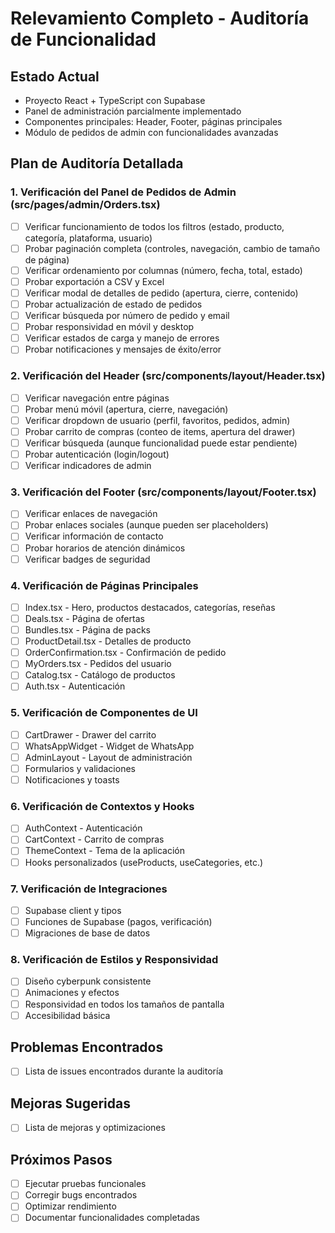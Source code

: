 # Relevamiento Completo - Auditoría de Funcionalidad

## Estado Actual
- Proyecto React + TypeScript con Supabase
- Panel de administración parcialmente implementado
- Componentes principales: Header, Footer, páginas principales
- Módulo de pedidos de admin con funcionalidades avanzadas

## Plan de Auditoría Detallada

### 1. Verificación del Panel de Pedidos de Admin (src/pages/admin/Orders.tsx)
   - [ ] Verificar funcionamiento de todos los filtros (estado, producto, categoría, plataforma, usuario)
   - [ ] Probar paginación completa (controles, navegación, cambio de tamaño de página)
   - [ ] Verificar ordenamiento por columnas (número, fecha, total, estado)
   - [ ] Probar exportación a CSV y Excel
   - [ ] Verificar modal de detalles de pedido (apertura, cierre, contenido)
   - [ ] Probar actualización de estado de pedidos
   - [ ] Verificar búsqueda por número de pedido y email
   - [ ] Probar responsividad en móvil y desktop
   - [ ] Verificar estados de carga y manejo de errores
   - [ ] Probar notificaciones y mensajes de éxito/error

### 2. Verificación del Header (src/components/layout/Header.tsx)
   - [ ] Verificar navegación entre páginas
   - [ ] Probar menú móvil (apertura, cierre, navegación)
   - [ ] Verificar dropdown de usuario (perfil, favoritos, pedidos, admin)
   - [ ] Probar carrito de compras (conteo de items, apertura del drawer)
   - [ ] Verificar búsqueda (aunque funcionalidad puede estar pendiente)
   - [ ] Probar autenticación (login/logout)
   - [ ] Verificar indicadores de admin

### 3. Verificación del Footer (src/components/layout/Footer.tsx)
   - [ ] Verificar enlaces de navegación
   - [ ] Probar enlaces sociales (aunque pueden ser placeholders)
   - [ ] Verificar información de contacto
   - [ ] Probar horarios de atención dinámicos
   - [ ] Verificar badges de seguridad

### 4. Verificación de Páginas Principales
   - [ ] Index.tsx - Hero, productos destacados, categorías, reseñas
   - [ ] Deals.tsx - Página de ofertas
   - [ ] Bundles.tsx - Página de packs
   - [ ] ProductDetail.tsx - Detalles de producto
   - [ ] OrderConfirmation.tsx - Confirmación de pedido
   - [ ] MyOrders.tsx - Pedidos del usuario
   - [ ] Catalog.tsx - Catálogo de productos
   - [ ] Auth.tsx - Autenticación

### 5. Verificación de Componentes de UI
   - [ ] CartDrawer - Drawer del carrito
   - [ ] WhatsAppWidget - Widget de WhatsApp
   - [ ] AdminLayout - Layout de administración
   - [ ] Formularios y validaciones
   - [ ] Notificaciones y toasts

### 6. Verificación de Contextos y Hooks
   - [ ] AuthContext - Autenticación
   - [ ] CartContext - Carrito de compras
   - [ ] ThemeContext - Tema de la aplicación
   - [ ] Hooks personalizados (useProducts, useCategories, etc.)

### 7. Verificación de Integraciones
   - [ ] Supabase client y tipos
   - [ ] Funciones de Supabase (pagos, verificación)
   - [ ] Migraciones de base de datos

### 8. Verificación de Estilos y Responsividad
   - [ ] Diseño cyberpunk consistente
   - [ ] Animaciones y efectos
   - [ ] Responsividad en todos los tamaños de pantalla
   - [ ] Accesibilidad básica

## Problemas Encontrados
- [ ] Lista de issues encontrados durante la auditoría

## Mejoras Sugeridas
- [ ] Lista de mejoras y optimizaciones

## Próximos Pasos
- [ ] Ejecutar pruebas funcionales
- [ ] Corregir bugs encontrados
- [ ] Optimizar rendimiento
- [ ] Documentar funcionalidades completadas
